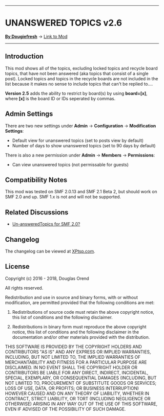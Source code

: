 -------

# UNANSWERED TOPICS v2.6

[**By Dougiefresh**](http://www.simplemachines.org/community/index.php?action=profile;u=253913) -> [Link to Mod](http://custom.simplemachines.org/mods/index.php?mod=4088)

-------

## Introduction
This mod shows all of the topics, excluding locked topics and recycle board topics, that have not been answered (aka topics that consist of a single post).  Locked topics and topics in the recycle boards are not included in the list because it makes no sense to include topics that can't be replied to....

**Version 2.5** adds the ability to restrict by board(s) by using **board=[x]**, where **[x]** is the board ID or IDs seperated by commas.

## Admin Settings
There are two new settings under **Admin** -> **Configuration** -> **Modification Settings**:

- Default view for unanswered topics (set to posts view by default)
- Number of days to show unanswered topics (set to 90 days by default)

There is also a new permission under **Admin** -> **Members** -> **Permissions**:

- Can view unanswered topics (not permissable for guests)

## Compatibility Notes
This mod was tested on SMF 2.0.13 and SMF 2.1 Beta 2, but should work on SMF 2.0 and up.  SMF 1.x is not and will not be supported.

## Related Discussions

- [Un-answeredTopics for SMF 2.0?](http://www.simplemachines.org/community/index.php?topic=510124.0[/url)

## Changelog
The changelog can be viewed at [XPtsp.com](http://www.xptsp.com/board/free-modifications/unanswered-topics/?tab=1).

## License
Copyright (c) 2016 - 2018, Douglas Orend

All rights reserved.

Redistribution and use in source and binary forms, with or without modification, are permitted provided that the following conditions are met:

1. Redistributions of source code must retain the above copyright notice, this list of conditions and the following disclaimer.

2. Redistributions in binary form must reproduce the above copyright notice, this list of conditions and the following disclaimer in the documentation and/or other materials provided with the distribution.

THIS SOFTWARE IS PROVIDED BY THE COPYRIGHT HOLDERS AND CONTRIBUTORS "AS IS" AND ANY EXPRESS OR IMPLIED WARRANTIES, INCLUDING, BUT NOT LIMITED TO, THE IMPLIED WARRANTIES OF MERCHANTABILITY AND FITNESS FOR A PARTICULAR PURPOSE ARE DISCLAIMED. IN NO EVENT SHALL THE COPYRIGHT HOLDER OR CONTRIBUTORS BE LIABLE FOR ANY DIRECT, INDIRECT, INCIDENTAL, SPECIAL, EXEMPLARY, OR CONSEQUENTIAL DAMAGES (INCLUDING, BUT NOT LIMITED TO, PROCUREMENT OF SUBSTITUTE GOODS OR SERVICES; LOSS OF USE, DATA, OR PROFITS; OR BUSINESS INTERRUPTION) HOWEVER CAUSED AND ON ANY THEORY OF LIABILITY, WHETHER IN CONTRACT, STRICT LIABILITY, OR TORT (INCLUDING NEGLIGENCE OR OTHERWISE) ARISING IN ANY WAY OUT OF THE USE OF THIS SOFTWARE, EVEN IF ADVISED OF THE POSSIBILITY OF SUCH DAMAGE.
